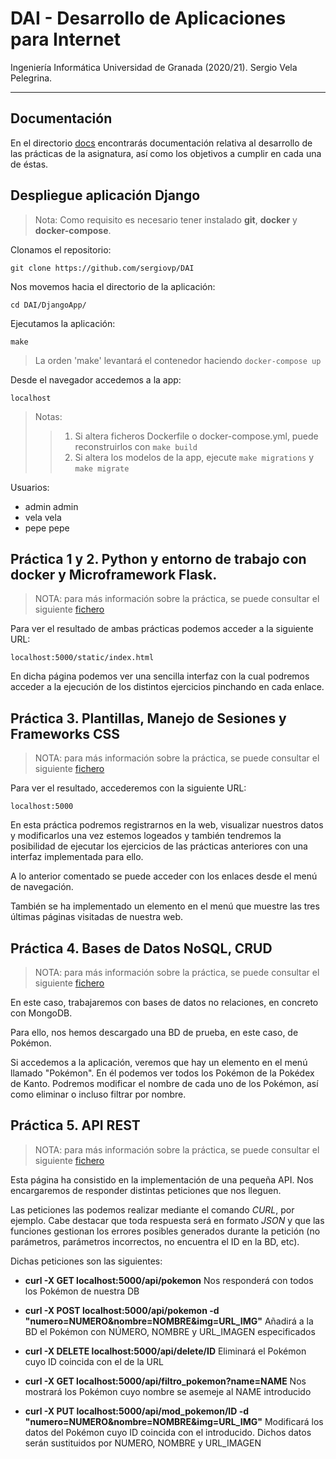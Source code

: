 # DAI - Desarrollo de Aplicaciones para Internet
Ingeniería Informática Universidad de Granada (2020/21).
Sergio Vela Pelegrina.

---

## Documentación

En el directorio [docs](https://github.com/sergiovp/DAI/tree/master/docs) encontrarás documentación relativa al desarrollo de las prácticas de la asignatura, así como los objetivos a cumplir en cada una de éstas.

## Despliegue aplicación Django

> Nota: Como requisito es necesario tener instalado **git**, **docker** y **docker-compose**.

Clonamos el repositorio:
~~~
git clone https://github.com/sergiovp/DAI
~~~

Nos movemos hacia el directorio de la aplicación:
~~~
cd DAI/DjangoApp/
~~~

Ejecutamos la aplicación:
~~~
make
~~~

> La orden 'make' levantará el contenedor haciendo `docker-compose up`

Desde el navegador accedemos a la app:
~~~
localhost
~~~

> Notas:
>> 1. Si altera ficheros Dockerfile o docker-compose.yml, puede reconstruirlos con `make build`
>> 2. Si altera los modelos de la app, ejecute `make migrations` y `make migrate`

Usuarios:

+ admin admin
+ vela vela
+ pepe pepe

## Práctica 1 y 2. Python y entorno de trabajo con docker y Microframework Flask.

> NOTA: para más información sobre la práctica, se puede consultar el siguiente [fichero](https://github.com/sergiovp/DAI/blob/master/docs/README.md)

Para ver el resultado de ambas prácticas podemos acceder a la siguiente URL:
~~~
localhost:5000/static/index.html
~~~

En dicha página podemos ver una sencilla interfaz con la cual podremos acceder a la ejecución de los distintos ejercicios pinchando en cada enlace.

## Práctica 3. Plantillas, Manejo de Sesiones y Frameworks CSS

> NOTA: para más información sobre la práctica, se puede consultar el siguiente [fichero](https://github.com/sergiovp/DAI/blob/master/docs/README.md)

Para ver el resultado, accederemos con la siguiente URL:
~~~
localhost:5000
~~~

En esta práctica podremos registrarnos en la web, visualizar nuestros datos y modificarlos una vez estemos logeados y también tendremos la posibilidad de ejecutar los ejercicios de las prácticas anteriores con una interfaz implementada para ello.

A lo anterior comentado se puede acceder con los enlaces desde el menú de navegación.

También se ha implementado un elemento en el menú que muestre las tres últimas páginas visitadas de nuestra web.

## Práctica 4. Bases de Datos NoSQL, CRUD

> NOTA: para más información sobre la práctica, se puede consultar el siguiente [fichero](https://github.com/sergiovp/DAI/blob/master/docs/README.md)

En este caso, trabajaremos con bases de datos no relaciones, en concreto con MongoDB.

Para ello, nos hemos descargado una BD de prueba, en este caso, de Pokémon.

Si accedemos a la aplicación, veremos que hay un elemento en el menú llamado "Pokémon". En él podemos ver todos los Pokémon de la Pokédex de Kanto. Podremos modificar el nombre de cada uno de los Pokémon, así como eliminar o incluso filtrar por nombre.

## Práctica 5. API REST

> NOTA: para más información sobre la práctica, se puede consultar el siguiente [fichero](https://github.com/sergiovp/DAI/blob/master/docs/README.md)

Esta página ha consistido en la implementación de una pequeña API. Nos encargaremos de responder distintas peticiones que nos lleguen.

Las peticiones las podemos realizar mediante el comando *CURL*, por ejemplo. Cabe destacar que toda respuesta será en formato *JSON* y que las funciones gestionan los errores posibles generados durante la petición (no parámetros, parámetros incorrectos, no encuentra el ID en la BD, etc).

Dichas peticiones son las siguientes:

+ **curl -X GET localhost:5000/api/pokemon** Nos responderá con todos los Pokémon de nuestra DB

+ **curl -X POST localhost:5000/api/pokemon -d "numero=NUMERO&nombre=NOMBRE&img=URL_IMG"** Añadirá a la BD el Pokémon con NÚMERO, NOMBRE y URL_IMAGEN especificados

+ **curl -X DELETE localhost:5000/api/delete/ID** Eliminará el Pokémon cuyo ID coincida con el de la URL

+ **curl -X GET localhost:5000/api/filtro_pokemon?name=NAME** Nos mostrará los Pokémon cuyo nombre se asemeje al NAME introducido

+ **curl -X PUT localhost:5000/api/mod_pokemon/ID -d "numero=NUMERO&nombre=NOMBRE&img=URL_IMG"** Modificará los datos del Pokémon cuyo ID coincida con el introducido. Dichos datos serán sustituidos por NUMERO, NOMBRE y URL_IMAGEN
